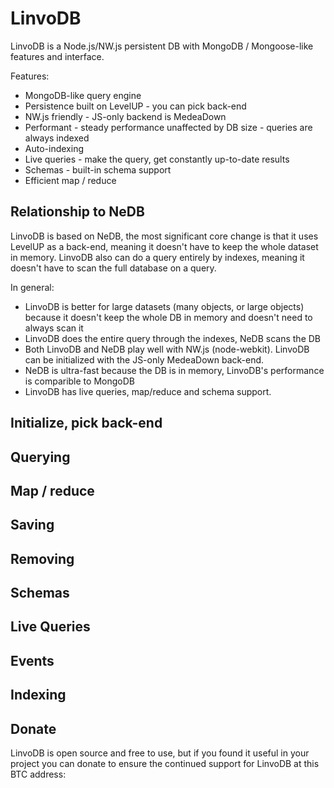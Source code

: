LinvoDB
=========

LinvoDB is a Node.js/NW.js persistent DB with MongoDB / Mongoose-like features and interface.

Features:

* MongoDB-like query engine
* Persistence built on LevelUP - you can pick back-end
* NW.js friendly - JS-only backend is MedeaDown
* Performant - steady performance unaffected by DB size - queries are always indexed
* Auto-indexing
* Live queries - make the query, get constantly up-to-date results
* Schemas - built-in schema support
* Efficient map / reduce

Relationship to NeDB
--------------------
LinvoDB is based on NeDB, the most significant core change is that it uses LevelUP as a back-end, meaning it doesn't have to keep the whole dataset in memory. LinvoDB also can do a query entirely by indexes, meaning it doesn't have to scan the full database on a query. 

In general:

* LinvoDB is better for large datasets (many objects, or large objects) because it doesn't keep the whole DB in memory and doesn't need to always scan it
* LinvoDB does the entire query through the indexes, NeDB scans the DB
* Both LinvoDB and NeDB play well with NW.js (node-webkit). LinvoDB can be initialized with the JS-only MedeaDown back-end.
* NeDB is ultra-fast because the DB is in memory, LinvoDB's performance is comparible to MongoDB
* LinvoDB has live queries, map/reduce and schema support.


Initialize, pick back-end
-------------------------



Querying
------------------------

Map / reduce
------------

Saving
--------

Removing
---------

Schemas
------------


Live Queries
-------------


Events
------


Indexing
----------


Donate
-------------
LinvoDB is open source and free to use, but if you found it useful in your project you can donate to ensure the continued support for LinvoDB at this BTC address: 